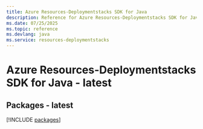 ```yaml
---
title: Azure Resources-Deploymentstacks SDK for Java
description: Reference for Azure Resources-Deploymentstacks SDK for Java
ms.date: 07/25/2025
ms.topic: reference
ms.devlang: java
ms.service: resources-deploymentstacks
---
```

# Azure Resources-Deploymentstacks SDK for Java - latest
## Packages - latest
[!INCLUDE [packages](resources-deploymentstacks-index.md)]